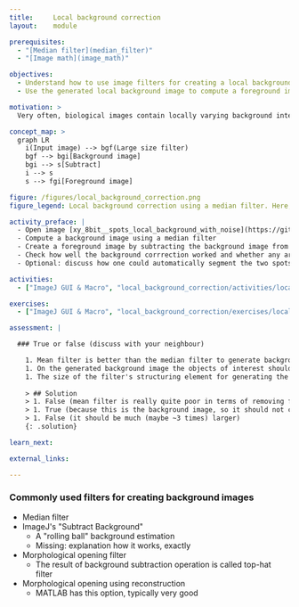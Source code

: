 ```yaml
---
title:     Local background correction
layout:    module

prerequisites:
  - "[Median filter](median_filter)"
  - "[Image math](image_math)"

objectives:
  - Understand how to use image filters for creating a local background image
  - Use the generated local background image to compute a foreground image

motivation: >
  Very often, biological images contain locally varying background intensities. This hampers both segmentation and intensity quantification. However, given a sufficient separation of length scales in terms of variation in background intensities vs. variation in intensities in the foreground, image filters can be employed to measure and correct for the background.

concept_map: >
  graph LR
    i(Input image) --> bgf(Large size filter)
    bgf --> bgi[Background image]
    bgi --> s[Subtract]
    i --> s
    s --> fgi[Foreground image]

figure: /figures/local_background_correction.png
figure_legend: Local background correction using a median filter. Here, this approach creates artefacts at the borders of the large circular background region, the intensities of the two spots are however well preserved.

activity_preface: |
  - Open image [xy_8bit__spots_local_background_with_noise](https://github.com/NEUBIAS/training-resources/raw/master/image_data/xy_8bit__spots_local_background_with_noise.tif)
  - Compute a background image using a median filter
  - Create a foreground image by subtracting the background image from the input image
  - Check how well the background corrrection worked and whether any artefacts were introduced
  - Optional: discuss how one could automatically segment the two spots in the resulting foreground image (mean filter and object size filter)

activities:
  - ["ImageJ GUI & Macro", "local_background_correction/activities/local_background_correction.ijm", "java"]

exercises:
  - ["ImageJ GUI & Macro", "local_background_correction/exercises/local_background_correction_imagejmacro.md"]

assessment: |

  ### True or false (discuss with your neighbour)

    1. Mean filter is better than the median filter to generate background image.
    1. On the generated background image the objects of interest should not be visible.
    1. The size of the filter's structuring element for generating the background image should be much smaller than the size of the objects.
    
    > ## Solution
    > 1. False (mean filter is really quite poor in terms of removing foreground information)
    > 1. True (because this is the background image, so it should not contain any foreground information)
    > 1. False (it should be much (maybe ~3 times) larger)
    {: .solution}

learn_next:

external_links:

---
```


### Commonly used filters for creating background images

- Median filter
- ImageJ's "Subtract Background"
  - A "rolling ball" background estimation
  - Missing: explanation how it works, exactly
- Morphological opening filter
  - The result of background subtraction operation is called top-hat filter
- Morphological opening using reconstruction
  - MATLAB has this option, typically very good

